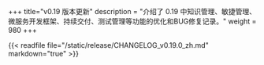 +++
title="v0.19 版本更新"
description = "介绍了 0.19 中知识管理、敏捷管理、微服务开发框架、持续交付、测试管理等功能的优化和BUG修复记录。"
weight = 980
+++

{{< readfile file="/static/release/CHANGELOG_v0.19.0_zh.md" markdown="true" >}}
